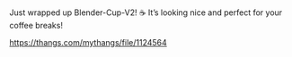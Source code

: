 Just wrapped up Blender-Cup-V2! ☕️ It’s looking nice and perfect for your coffee breaks!

https://thangs.com/mythangs/file/1124564

